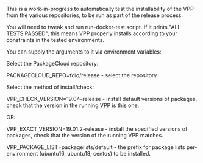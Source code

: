 This is a work-in-progress to automatically test the installability of the VPP
from the various repositories, to be run as part of the release process.

You will need to tweak and run run-docker-test script.
If it prints "ALL TESTS PASSED", this means VPP properly installs
according to your constraints in the tested environments.

You can supply the arguments to it via environment variables:

Select the PackageCloud repository:

PACKAGECLOUD_REPO=fdio/release  - select the repository

Select the method of install/check:

VPP_CHECK_VERSION=19.04-release - install default versions
of packages, check that the version in the running VPP is
this one.

OR:


VPP_EXACT_VERSION=19.01.2-release - install the specified
versions of packages, check that the version of the
running VPP matches.

VPP_PACKAGE_LIST=packagelists/default - the prefix for package
lists per-environment (ubuntu16, ubuntu18, centos)
to be installed.



